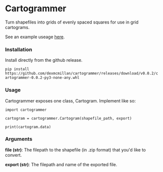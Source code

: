 # Cartogrammer

Turn shapefiles into grids of evenly spaced squares for use in grid cartograms.

See an example useage [here](https://nbviewer.org/github/dexmcmillan/cbc-data/blob/main/notebooks-other/20220630-CARTOGRAMMEREXAMPLE/20220630-CARTOGRAMMEREXAMPLE.ipynb).

### Installation

Install directly from the github release.

`pip install https://github.com/dexmcmillan/cartogrammer/releases/download/v0.0.2/cartogrammer-0.0.2-py3-none-any.whl`

### Usage

Cartogrammer exposes one class, Cartogram. Implement like so:

```python:
import cartogrammer

cartogram = cartogrammer.Cartogram(shapefile_path, export)

print(cartogram.data)

```

### Arguments

**file (str)**: The filepath to the shapefile (in .zip format) that you'd like to convert.

**export (str)**: The filepath and name of the exported file.
